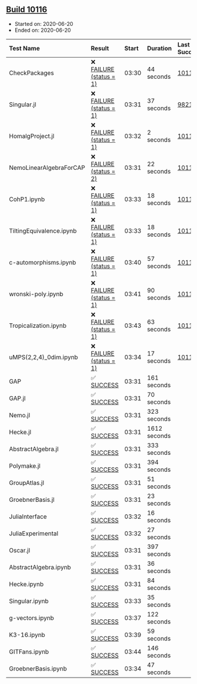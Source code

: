 ## [Build 10116](https://oscarci.mathematik.uni-kl.de/job/oscar/10116/)

* Started on: 2020-06-20
* Ended on: 2020-06-20

| Test Name    | Result | Start | Duration | Last Success | First Failure |
|:-------------|:-------|:------|:---------|:-------------|:--------------|
| CheckPackages | ❌ [FAILURE (status = 1)](https://oscarci.mathematik.uni-kl.de/job/oscar/10116/artifact/logs/build-10116/CheckPackages.log) | 03:30 | 44 seconds | [10115](https://oscarci.mathematik.uni-kl.de/job/oscar/10115/) | [10116](https://oscarci.mathematik.uni-kl.de/job/oscar/10116/) |
| Singular.jl | ❌ [FAILURE (status = 1)](https://oscarci.mathematik.uni-kl.de/job/oscar/10116/artifact/logs/build-10116/Singular.jl.log) | 03:31 | 37 seconds | [9821](https://oscarci.mathematik.uni-kl.de/job/oscar/9821/) | [9822](https://oscarci.mathematik.uni-kl.de/job/oscar/9822/) |
| HomalgProject.jl | ❌ [FAILURE (status = 1)](https://oscarci.mathematik.uni-kl.de/job/oscar/10116/artifact/logs/build-10116/HomalgProject.jl.log) | 03:32 | 2 seconds | [10115](https://oscarci.mathematik.uni-kl.de/job/oscar/10115/) | [10116](https://oscarci.mathematik.uni-kl.de/job/oscar/10116/) |
| NemoLinearAlgebraForCAP | ❌ [FAILURE (status = 2)](https://oscarci.mathematik.uni-kl.de/job/oscar/10116/artifact/logs/build-10116/NemoLinearAlgebraForCAP.log) | 03:31 | 22 seconds | [10115](https://oscarci.mathematik.uni-kl.de/job/oscar/10115/) | [10116](https://oscarci.mathematik.uni-kl.de/job/oscar/10116/) |
| CohP1.ipynb | ❌ [FAILURE (status = 1)](https://oscarci.mathematik.uni-kl.de/job/oscar/10116/artifact/logs/build-10116/CohP1.ipynb.log) | 03:33 | 18 seconds | [10115](https://oscarci.mathematik.uni-kl.de/job/oscar/10115/) | [10116](https://oscarci.mathematik.uni-kl.de/job/oscar/10116/) |
| TiltingEquivalence.ipynb | ❌ [FAILURE (status = 1)](https://oscarci.mathematik.uni-kl.de/job/oscar/10116/artifact/logs/build-10116/TiltingEquivalence.ipynb.log) | 03:33 | 18 seconds | [10115](https://oscarci.mathematik.uni-kl.de/job/oscar/10115/) | [10116](https://oscarci.mathematik.uni-kl.de/job/oscar/10116/) |
| c-automorphisms.ipynb | ❌ [FAILURE (status = 1)](https://oscarci.mathematik.uni-kl.de/job/oscar/10116/artifact/logs/build-10116/c-automorphisms.ipynb.log) | 03:40 | 57 seconds | [10115](https://oscarci.mathematik.uni-kl.de/job/oscar/10115/) | [10116](https://oscarci.mathematik.uni-kl.de/job/oscar/10116/) |
| wronski-poly.ipynb | ❌ [FAILURE (status = 1)](https://oscarci.mathematik.uni-kl.de/job/oscar/10116/artifact/logs/build-10116/wronski-poly.ipynb.log) | 03:41 | 90 seconds | [10115](https://oscarci.mathematik.uni-kl.de/job/oscar/10115/) | [10116](https://oscarci.mathematik.uni-kl.de/job/oscar/10116/) |
| Tropicalization.ipynb | ❌ [FAILURE (status = 1)](https://oscarci.mathematik.uni-kl.de/job/oscar/10116/artifact/logs/build-10116/Tropicalization.ipynb.log) | 03:43 | 63 seconds | [10111](https://oscarci.mathematik.uni-kl.de/job/oscar/10111/) | [10112](https://oscarci.mathematik.uni-kl.de/job/oscar/10112/) |
| uMPS(2,2,4)_0dim.ipynb | ❌ [FAILURE (status = 1)](https://oscarci.mathematik.uni-kl.de/job/oscar/10116/artifact/logs/build-10116/uMPS-2-2-4-_0dim.ipynb.log) | 03:34 | 17 seconds | [10115](https://oscarci.mathematik.uni-kl.de/job/oscar/10115/) | [10116](https://oscarci.mathematik.uni-kl.de/job/oscar/10116/) |
| GAP | ✅ [SUCCESS](https://oscarci.mathematik.uni-kl.de/job/oscar/10116/artifact/logs/build-10116/GAP.log) | 03:31 | 161 seconds |  |  |
| GAP.jl | ✅ [SUCCESS](https://oscarci.mathematik.uni-kl.de/job/oscar/10116/artifact/logs/build-10116/GAP.jl.log) | 03:31 | 70 seconds |  |  |
| Nemo.jl | ✅ [SUCCESS](https://oscarci.mathematik.uni-kl.de/job/oscar/10116/artifact/logs/build-10116/Nemo.jl.log) | 03:31 | 323 seconds |  |  |
| Hecke.jl | ✅ [SUCCESS](https://oscarci.mathematik.uni-kl.de/job/oscar/10116/artifact/logs/build-10116/Hecke.jl.log) | 03:31 | 1612 seconds |  |  |
| AbstractAlgebra.jl | ✅ [SUCCESS](https://oscarci.mathematik.uni-kl.de/job/oscar/10116/artifact/logs/build-10116/AbstractAlgebra.jl.log) | 03:31 | 333 seconds |  |  |
| Polymake.jl | ✅ [SUCCESS](https://oscarci.mathematik.uni-kl.de/job/oscar/10116/artifact/logs/build-10116/Polymake.jl.log) | 03:31 | 394 seconds |  |  |
| GroupAtlas.jl | ✅ [SUCCESS](https://oscarci.mathematik.uni-kl.de/job/oscar/10116/artifact/logs/build-10116/GroupAtlas.jl.log) | 03:31 | 51 seconds |  |  |
| GroebnerBasis.jl | ✅ [SUCCESS](https://oscarci.mathematik.uni-kl.de/job/oscar/10116/artifact/logs/build-10116/GroebnerBasis.jl.log) | 03:31 | 23 seconds |  |  |
| JuliaInterface | ✅ [SUCCESS](https://oscarci.mathematik.uni-kl.de/job/oscar/10116/artifact/logs/build-10116/JuliaInterface.log) | 03:32 | 16 seconds |  |  |
| JuliaExperimental | ✅ [SUCCESS](https://oscarci.mathematik.uni-kl.de/job/oscar/10116/artifact/logs/build-10116/JuliaExperimental.log) | 03:32 | 27 seconds |  |  |
| Oscar.jl | ✅ [SUCCESS](https://oscarci.mathematik.uni-kl.de/job/oscar/10116/artifact/logs/build-10116/Oscar.jl.log) | 03:31 | 397 seconds |  |  |
| AbstractAlgebra.ipynb | ✅ [SUCCESS](https://oscarci.mathematik.uni-kl.de/job/oscar/10116/artifact/logs/build-10116/AbstractAlgebra.ipynb.log) | 03:31 | 36 seconds |  |  |
| Hecke.ipynb | ✅ [SUCCESS](https://oscarci.mathematik.uni-kl.de/job/oscar/10116/artifact/logs/build-10116/Hecke.ipynb.log) | 03:31 | 84 seconds |  |  |
| Singular.ipynb | ✅ [SUCCESS](https://oscarci.mathematik.uni-kl.de/job/oscar/10116/artifact/logs/build-10116/Singular.ipynb.log) | 03:33 | 35 seconds |  |  |
| g-vectors.ipynb | ✅ [SUCCESS](https://oscarci.mathematik.uni-kl.de/job/oscar/10116/artifact/logs/build-10116/g-vectors.ipynb.log) | 03:37 | 122 seconds |  |  |
| K3-16.ipynb | ✅ [SUCCESS](https://oscarci.mathematik.uni-kl.de/job/oscar/10116/artifact/logs/build-10116/K3-16.ipynb.log) | 03:39 | 59 seconds |  |  |
| GITFans.ipynb | ✅ [SUCCESS](https://oscarci.mathematik.uni-kl.de/job/oscar/10116/artifact/logs/build-10116/GITFans.ipynb.log) | 03:44 | 146 seconds |  |  |
| GroebnerBasis.ipynb | ✅ [SUCCESS](https://oscarci.mathematik.uni-kl.de/job/oscar/10116/artifact/logs/build-10116/GroebnerBasis.ipynb.log) | 03:34 | 47 seconds |  |  |
